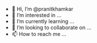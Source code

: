 - 👋 Hi, I’m @pranitkhamkar
- 👀 I’m interested in ...
- 🌱 I’m currently learning ...
- 💞️ I’m looking to collaborate on ...
- 📫 How to reach me ...

<!---
pranitkhamkar/pranitkhamkar is a ✨ special ✨ repository because its `README.md` (this file) appears on your GitHub profile.
You can click the Preview link to take a look at your changes.
--->
